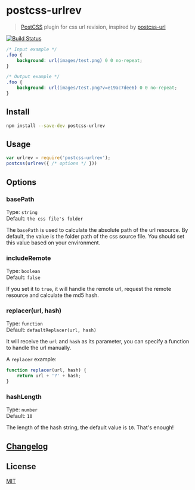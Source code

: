 # postcss-urlrev

> [PostCSS] plugin for css url revision, inspired by [postcss-url]

[![Build Status][ci-img]][ci]


```css
/* Input example */
.foo {
    background: url(images/test.png) 0 0 no-repeat;
}
```

```css
/* Output example */
.foo {
    background: url(images/test.png?v=e19ac7dee6) 0 0 no-repeat;
}
```

## Install

```sh
npm install --save-dev postcss-urlrev
```

## Usage

```js
var urlrev = require('postcss-urlrev');
postcss(urlrev({ /* options */ }))
```

## Options

### basePath

Type: `string`  
Default: `the css file's folder`

The `basePath` is used to calculate the absolute path of the url resource. 
By default, the value is the folder path of the css source file. You should
set this value based on your environment.

### includeRemote

Type: `boolean`  
Default: `false`

If you set it to `true`, it will handle the remote url, request the remote 
resource and calculate the md5 hash.

### replacer(url, hash)

Type: `function`  
Default: `defaultReplacer(url, hash)`

It will receive the `url` and `hash` as its parameter, you can specify a 
function to handle the url manually.

A `replacer` example:

```js
function replacer(url, hash) {
    return url + '?' + hash;
}
```


### hashLength

Type: `number`  
Default: `10`

The length of the hash string, the default value is `10`. That's enough!


## [Changelog](CHANGELOG.md)

## License

[MIT]


[PostCSS]:      https://github.com/postcss/postcss
[ci-img]:       https://travis-ci.org/yuezk/postcss-urlrev.svg
[ci]:           https://travis-ci.org/yuezk/postcss-urlrev
[postcss-url]:  https://github.com/postcss/postcss-url
[MIT]:          LICENSE
